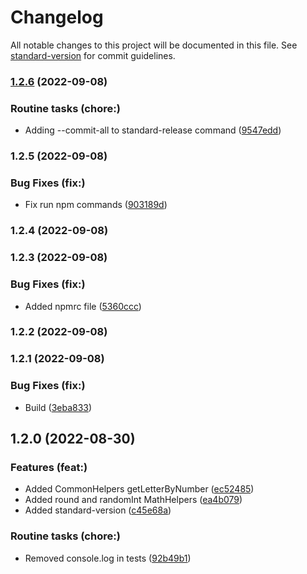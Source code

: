 # Changelog

All notable changes to this project will be documented in this file. See [standard-version](https://github.com/conventional-changelog/standard-version) for commit guidelines.

### [1.2.6](https://github.com/igortrinidad/lazyfy/compare/v1.2.5...v1.2.6) (2022-09-08)


### Routine tasks (chore:)

* Adding --commit-all to standard-release command ([9547edd](https://github.com/igortrinidad/lazyfy/commit/9547eddf8aec17500e2a2fbbfe6d98c2042d40b4))

### 1.2.5 (2022-09-08)


### Bug Fixes (fix:)

* Fix run npm commands ([903189d](https://github.com/igortrinidad/lazyfy/commit/903189d523b7db351cf3e2bd39ef6a1806c63d87))

### 1.2.4 (2022-09-08)

### 1.2.3 (2022-09-08)


### Bug Fixes (fix:)

* Added npmrc file ([5360ccc](https://github.com/igortrinidad/lazyfy/commit/5360ccc5bbd986b34bd5026fb50a4482ec6bc6b6))

### 1.2.2 (2022-09-08)

### 1.2.1 (2022-09-08)


### Bug Fixes (fix:)

* Build ([3eba833](https://github.com/igortrinidad/lazyfy/commit/3eba833e9c19f52a5a2203888cf9fbbbad981b10))

## 1.2.0 (2022-08-30)


### Features (feat:)

* Added CommonHelpers getLetterByNumber ([ec52485](https://github.com/igortrinidad/lazyfy/commit/ec52485968943993ffad701a1ee97e1427764fb2))
* Added round and randomInt MathHelpers ([ea4b079](https://github.com/igortrinidad/lazyfy/commit/ea4b0790574ecfc84656b912bc5080f0e236d1c1))
* Added standard-version ([c45e68a](https://github.com/igortrinidad/lazyfy/commit/c45e68aa46640e2d5c890ff3ebf6f6bdd3a526ef))


### Routine tasks (chore:)

* Removed console.log in tests ([92b49b1](https://github.com/igortrinidad/lazyfy/commit/92b49b14a7576146ffd9eed369df682b1b34627c))
